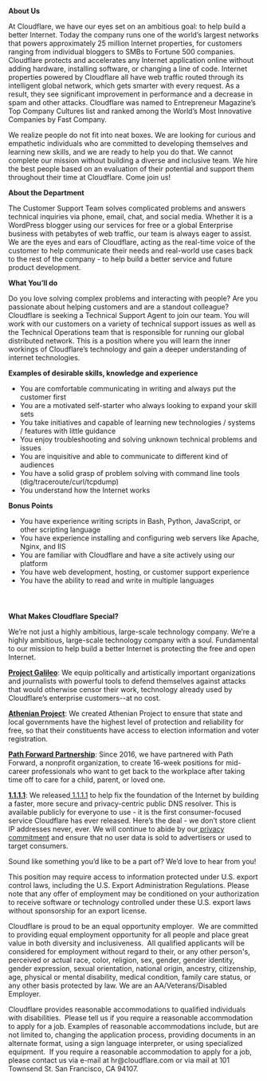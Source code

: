 <div class="content-intro">
	<div><strong>About Us</strong></div>
	<div>
		<p><span style="font-weight: 400;">At Cloudflare, we have our eyes set on an ambitious goal: to help build a better Internet. Today the company runs one of the world’s largest networks that powers approximately 25 million Internet properties, for customers ranging from individual bloggers to SMBs to Fortune 500 companies. Cloudflare protects and accelerates any Internet application online without adding hardware, installing software, or changing a line of code. Internet properties powered by Cloudflare all have web traffic routed through its intelligent global network, which gets smarter with every request. As a result, they see significant improvement in performance and a decrease in spam and other attacks. Cloudflare was named to Entrepreneur Magazine’s Top Company Cultures list and ranked among the World’s Most Innovative Companies by Fast Company.</span><span style="font-weight: 400;">&nbsp;</span></p>
		<p><span style="font-weight: 400;">We realize people do not fit into neat boxes. We are looking for curious and empathetic individuals who are committed to developing themselves and learning new skills, and we are ready to help you do that. We cannot complete our mission without building a diverse and inclusive team. We hire the best people based on an evaluation of their potential and support them throughout their time at Cloudflare. Come join us!&nbsp;</span></p>
	</div>
</div>
<p><strong>About the Department</strong></p>
<p><span style="font-weight: 400;">The Customer Support Team solves complicated problems and answers technical inquiries via phone, email, chat, and social media. Whether it is a WordPress blogger using our services for free or a global Enterprise business with petabytes of web traffic, our team is always eager to assist. We are the eyes and ears of Cloudflare, acting as the real-time voice of the customer to help communicate their needs and real-world use cases back to the rest of the company - to help build a better service and future product development.</span></p>
<p><strong>What You’ll do</strong></p>
<p><span style="font-weight: 400;">Do you love solving complex problems and interacting with people? Are you passionate about helping customers and are a standout colleague? Cloudflare is seeking a Technical Support Agent to join our team. You will work with our customers on a variety of technical support issues as well as the Technical Operations team that is responsible for running our global distributed network. This is a position where you will learn the inner workings of Cloudflare’s technology and gain a deeper understanding of internet technologies.</span></p>
<p><strong>Examples of desirable skills, knowledge and experience</strong></p>
<ul>
	<li style="font-weight: 400;"><span style="font-weight: 400;">You are comfortable communicating in writing and always put the customer first</span></li>
	<li style="font-weight: 400;"><span style="font-weight: 400;">You are a motivated self-starter who always looking to expand your skill sets</span></li>
	<li style="font-weight: 400;"><span style="font-weight: 400;">You take initiatives and capable of learning new technologies / systems / features with little guidance</span></li>
	<li style="font-weight: 400;"><span style="font-weight: 400;">You enjoy troubleshooting and solving unknown technical problems and issues</span></li>
	<li style="font-weight: 400;"><span style="font-weight: 400;">You are inquisitive and able to communicate to different kind of audiences</span></li>
	<li style="font-weight: 400;"><span style="font-weight: 400;">You have a solid grasp of problem solving with command line tools (dig/traceroute/curl/tcpdump)</span></li>
	<li style="font-weight: 400;"><span style="font-weight: 400;">You understand how the Internet works</span></li>
</ul>
<p><strong>Bonus Points</strong></p>
<ul>
	<li style="font-weight: 400;"><span style="font-weight: 400;">You have experience writing scripts in Bash, Python, JavaScript, or other scripting language</span></li>
	<li style="font-weight: 400;"><span style="font-weight: 400;">You have experience installing and configuring web servers like Apache, Nginx, and IIS</span></li>
	<li style="font-weight: 400;"><span style="font-weight: 400;">You are familiar with Cloudflare and have a site actively using our platform</span></li>
	<li style="font-weight: 400;"><span style="font-weight: 400;">You have web development, hosting, or customer support experience</span></li>
	<li style="font-weight: 400;"><span style="font-weight: 400;">You have the ability to read and write in multiple languages</span></li>
</ul>
<h4>&nbsp;</h4>
<div class="content-conclusion">
	<p><strong>What Makes Cloudflare Special?</strong></p>
	<p><span style="font-weight: 400;">We’re not just a highly ambitious, large-scale technology company. We’re a highly ambitious, large-scale technology company with a soul. Fundamental to our mission to help build a better Internet is protecting the free and open Internet.</span></p>
	<p><a href="https://blog.cloudflare.com/protecting-free-expression-online/"><strong>Project Galileo</strong></a><span style="font-weight: 400;">: We equip politically and artistically important organizations and journalists with powerful tools to defend themselves against attacks that would otherwise censor their work, technology already used by Cloudflare’s enterprise customers--at no cost.</span></p>
	<p><strong><a href="https://www.cloudflare.com/athenian/">Athenian Project</a></strong><span style="font-weight: 400;">: We created Athenian Project to ensure that state and local governments have the highest level of protection and reliability for free, so that their constituents have access to election information and voter registration.</span></p>
	<p><a href="https://blog.cloudflare.com/tag/path-forward/"><strong>Path Forward Partnership</strong></a><span style="font-weight: 400;">: Since 2016, we have partnered with Path Forward, a nonprofit organization, to create 16-week positions for mid-career professionals who want to get back to the workplace after taking time off to care for a child, parent, or loved one.</span></p>
	<p><a href="https://1.1.1.1/"><strong>1.1.1.1</strong></a><span style="font-weight: 400;">: We released</span><a href="https://1.1.1.1/"> <span style="font-weight: 400;">1.1.1.1</span></a><span style="font-weight: 400;"> to help fix the foundation of the Internet by building a faster, more secure and privacy-centric public DNS resolver. This is available publicly for everyone to use - it is the first consumer-focused service Cloudflare has ever released. Here’s the deal - we don’t store client IP addresses never, ever. We will continue to abide by our</span><a href="https://developers.cloudflare.com/1.1.1.1/privacy/public-dns-resolver"> privacy commitment</a><span style="font-weight: 400;"> and ensure that no user data is sold to advertisers or used to target consumers.</span></p>
	<p><span style="font-weight: 400;">Sound like something you’d like to be a part of? We’d love to hear from you!</span></p>
	<p><span style="font-weight: 400;">This position may require access to information protected under U.S. export control laws, including the U.S. Export Administration Regulations. Please note that any offer of employment may be conditioned on your authorization to receive software or technology controlled under these U.S. export laws without sponsorship for an export license.</span></p>
	<p><span style="font-weight: 400;">Cloudflare is proud to be an equal opportunity employer. &nbsp;We are committed to providing equal employment opportunity for all people and place great value in both diversity and inclusiveness. &nbsp;All qualified applicants will be considered for employment without regard to their, or any other person's, perceived or actual</span> <span style="font-weight: 400;">race, color, religion, sex, gender, gender identity, gender expression, sexual orientation, national origin, ancestry, citizenship, age, physical or mental disability, medical condition, family care status, or any other basis protected by law. </span><span style="font-weight: 400;">We are an AA/Veterans/Disabled Employer.</span></p>
	<p><span style="font-weight: 400;">Cloudflare provides reasonable accommodations to qualified individuals with disabilities. &nbsp;Please tell us if you require a reasonable accommodation to apply for a job. Examples of reasonable accommodations include, but are not limited to, changing the application process, providing documents in an alternate format, using a sign language interpreter, or using specialized equipment. &nbsp;If you require a reasonable accommodation to apply for a job, please contact us via e-mail at </span><span style="font-weight: 400;">hr@cloudflare.com</span><span style="font-weight: 400;"> or via mail at 101 Townsend St. San Francisco, CA 94107.</span></p>
</div>